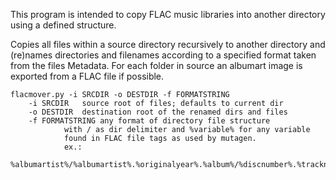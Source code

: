 This program is intended to copy FLAC music libraries into another directory using a defined structure.

Copies all files within a source directory recursively to another directory and (re)names directories and filenames according to a specified format taken from the files Metadata.
For each folder in source an albumart image is exported from a FLAC file if possible.

```
flacmover.py -i SRCDIR -o DESTDIR -f FORMATSTRING 
	-i SRCDIR   source root of files; defaults to current dir 
	-o DESTDIR  destination root of the renamed dirs and files 
	-f FORMATSTRING any format of directory file structure 
			with / as dir delimiter and %variable% for any variable 
			found in FLAC file tags as used by mutagen. 
			ex.: 
				%albumartist%/%albumartist%.%originalyear%.%album%/%discnumber%.%tracknumber%.%artist%.%title%
```
